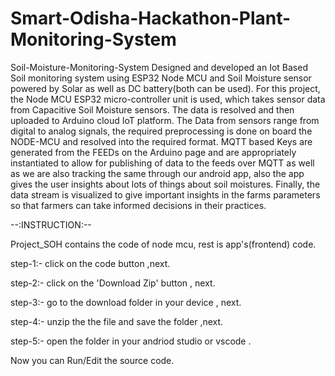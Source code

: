 # Smart-Odisha-Hackathon-Plant-Monitoring-System
Soil-Moisture-Monitoring-System
Designed and developed an Iot Based Soil monitoring system using ESP32 Node MCU and Soil Moisture sensor powered by Solar as well as DC battery(both can be used).
For this project, the Node MCU ESP32 micro-controller unit is used, which takes sensor data from  Capacitive Soil Moisture sensors. 
The data is resolved and then uploaded to Arduino cloud IoT platform.
The Data from sensors range from digital to analog signals, the required preprocessing is done on board the NODE-MCU and resolved into the required format. MQTT based Keys are generated from the FEEDs on the Arduino page and are appropriately instantiated to allow for publishing of data to the feeds over MQTT as well as we are also tracking the same through our android app, also the app gives the user insights about  lots  of things about soil moistures.
Finally, the data stream is visualized to give important insights in the farms parameters so that farmers can take informed decisions in their practices.


--:INSTRUCTION:--


Project_SOH contains the code of node mcu, rest is app's(frontend) code.


step-1:-
click on the code button ,next. 


step-2:-
click on the 'Download Zip' button , next.


step-3:-
go to the download folder in your device , next.


step-4:-
unzip the the file and save the folder ,next.


step-5:-
open the folder in your andriod studio or vscode .



Now you can Run/Edit the source code.

